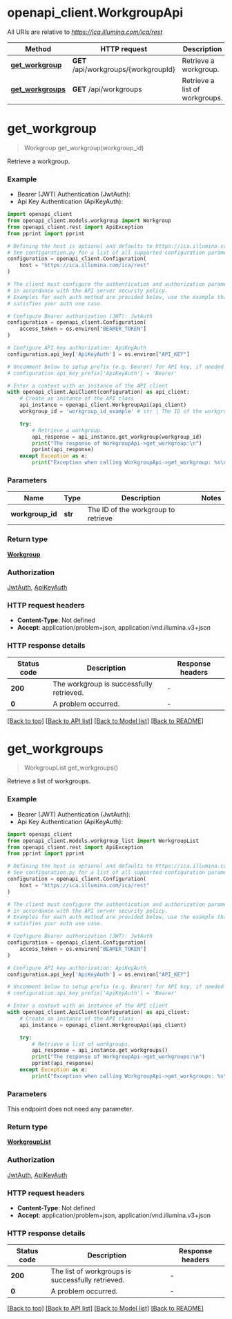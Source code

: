 # openapi_client.WorkgroupApi

All URIs are relative to *https://ica.illumina.com/ica/rest*

Method | HTTP request | Description
------------- | ------------- | -------------
[**get_workgroup**](WorkgroupApi.md#get_workgroup) | **GET** /api/workgroups/{workgroupId} | Retrieve a workgroup.
[**get_workgroups**](WorkgroupApi.md#get_workgroups) | **GET** /api/workgroups | Retrieve a list of workgroups.


# **get_workgroup**
> Workgroup get_workgroup(workgroup_id)

Retrieve a workgroup.

### Example

* Bearer (JWT) Authentication (JwtAuth):
* Api Key Authentication (ApiKeyAuth):

```python
import openapi_client
from openapi_client.models.workgroup import Workgroup
from openapi_client.rest import ApiException
from pprint import pprint

# Defining the host is optional and defaults to https://ica.illumina.com/ica/rest
# See configuration.py for a list of all supported configuration parameters.
configuration = openapi_client.Configuration(
    host = "https://ica.illumina.com/ica/rest"
)

# The client must configure the authentication and authorization parameters
# in accordance with the API server security policy.
# Examples for each auth method are provided below, use the example that
# satisfies your auth use case.

# Configure Bearer authorization (JWT): JwtAuth
configuration = openapi_client.Configuration(
    access_token = os.environ["BEARER_TOKEN"]
)

# Configure API key authorization: ApiKeyAuth
configuration.api_key['ApiKeyAuth'] = os.environ["API_KEY"]

# Uncomment below to setup prefix (e.g. Bearer) for API key, if needed
# configuration.api_key_prefix['ApiKeyAuth'] = 'Bearer'

# Enter a context with an instance of the API client
with openapi_client.ApiClient(configuration) as api_client:
    # Create an instance of the API class
    api_instance = openapi_client.WorkgroupApi(api_client)
    workgroup_id = 'workgroup_id_example' # str | The ID of the workgroup to retrieve

    try:
        # Retrieve a workgroup.
        api_response = api_instance.get_workgroup(workgroup_id)
        print("The response of WorkgroupApi->get_workgroup:\n")
        pprint(api_response)
    except Exception as e:
        print("Exception when calling WorkgroupApi->get_workgroup: %s\n" % e)
```



### Parameters


Name | Type | Description  | Notes
------------- | ------------- | ------------- | -------------
 **workgroup_id** | **str**| The ID of the workgroup to retrieve | 

### Return type

[**Workgroup**](Workgroup.md)

### Authorization

[JwtAuth](../README.md#JwtAuth), [ApiKeyAuth](../README.md#ApiKeyAuth)

### HTTP request headers

 - **Content-Type**: Not defined
 - **Accept**: application/problem+json, application/vnd.illumina.v3+json

### HTTP response details

| Status code | Description | Response headers |
|-------------|-------------|------------------|
**200** | The workgroup is successfully retrieved. |  -  |
**0** | A problem occurred. |  -  |

[[Back to top]](#) [[Back to API list]](../README.md#documentation-for-api-endpoints) [[Back to Model list]](../README.md#documentation-for-models) [[Back to README]](../README.md)

# **get_workgroups**
> WorkgroupList get_workgroups()

Retrieve a list of workgroups.

### Example

* Bearer (JWT) Authentication (JwtAuth):
* Api Key Authentication (ApiKeyAuth):

```python
import openapi_client
from openapi_client.models.workgroup_list import WorkgroupList
from openapi_client.rest import ApiException
from pprint import pprint

# Defining the host is optional and defaults to https://ica.illumina.com/ica/rest
# See configuration.py for a list of all supported configuration parameters.
configuration = openapi_client.Configuration(
    host = "https://ica.illumina.com/ica/rest"
)

# The client must configure the authentication and authorization parameters
# in accordance with the API server security policy.
# Examples for each auth method are provided below, use the example that
# satisfies your auth use case.

# Configure Bearer authorization (JWT): JwtAuth
configuration = openapi_client.Configuration(
    access_token = os.environ["BEARER_TOKEN"]
)

# Configure API key authorization: ApiKeyAuth
configuration.api_key['ApiKeyAuth'] = os.environ["API_KEY"]

# Uncomment below to setup prefix (e.g. Bearer) for API key, if needed
# configuration.api_key_prefix['ApiKeyAuth'] = 'Bearer'

# Enter a context with an instance of the API client
with openapi_client.ApiClient(configuration) as api_client:
    # Create an instance of the API class
    api_instance = openapi_client.WorkgroupApi(api_client)

    try:
        # Retrieve a list of workgroups.
        api_response = api_instance.get_workgroups()
        print("The response of WorkgroupApi->get_workgroups:\n")
        pprint(api_response)
    except Exception as e:
        print("Exception when calling WorkgroupApi->get_workgroups: %s\n" % e)
```



### Parameters

This endpoint does not need any parameter.

### Return type

[**WorkgroupList**](WorkgroupList.md)

### Authorization

[JwtAuth](../README.md#JwtAuth), [ApiKeyAuth](../README.md#ApiKeyAuth)

### HTTP request headers

 - **Content-Type**: Not defined
 - **Accept**: application/problem+json, application/vnd.illumina.v3+json

### HTTP response details

| Status code | Description | Response headers |
|-------------|-------------|------------------|
**200** | The list of workgroups is successfully retrieved. |  -  |
**0** | A problem occurred. |  -  |

[[Back to top]](#) [[Back to API list]](../README.md#documentation-for-api-endpoints) [[Back to Model list]](../README.md#documentation-for-models) [[Back to README]](../README.md)

